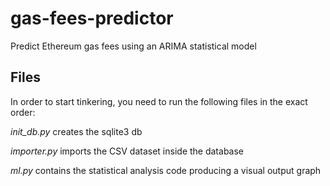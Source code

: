 # gas-fees-predictor
Predict Ethereum gas fees using an ARIMA statistical model

## Files
In order to start tinkering, you need to run the following files in the exact order:

*init_db.py*
creates the sqlite3 db

*importer.py*
imports the CSV dataset inside the database

*ml.py*
contains the statistical analysis code producing a visual output graph
